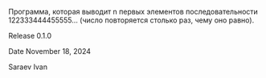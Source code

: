 Программа, которая выводит n первых элементов последовательности 122333444455555… (число повторяется столько раз, чему оно равно).


Release
0.1.0

Date
November 18, 2024

Saraev Ivan
